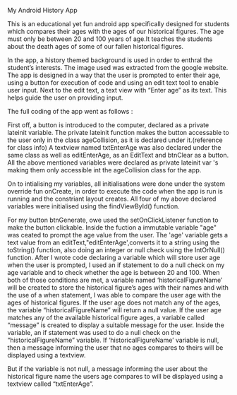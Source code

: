 My Android History App

This is an educational yet fun android app specifically designed for students which compares their ages with the ages of our historical figures. The age must only be between 20 and 100 years of age.It teaches the students about the death ages of some of our fallen historical figures.

In the app, a history themed background is used in order to enthral the student’s interests. The image used was extracted from the google website.
The app is designed in a way that the user is prompted to enter their age, using a button for execution of code and using an edit text tool to enable user input. Next to the edit text, a text view with “Enter age” as its text. This helps guide the user on providing input.


The full coding of the app went as follows :

First off, a button is  introduced to the computer, declared as a  private lateinit variable. The private lateinit function makes the button accessable to the user only in the class ageCollision, as it is declared under it.(reference for class info)
 A textview named txtEnterAge was also  declared under the same class as well as
editEnterAge, as an EditText and btnClear as a button. All the above mentioned variables were declared as private lateinit var 's making them only accessible int the ageCollision class for the app.

On to intialising my variables, all initialisations were done under the system override fun onCreate, in order to execute the code when the app is run is running and the constriant layout creates.
All four of my above declared variables were initialised using the findViewById() function.

For my button btnGenerate, owe used the setOnClickListener function to make the button clickable.
Inside the fuction a immutable variable "age" was ceated to prompt the age value from the user. The 'age' variable gets a text value from an editText,"editEnterAge',converts it to a string using the toString() function, also doing an integer or null check using the IntOrNull() function.
After I wrote code declaring a variable which will store user age when the user is prompted, I used an if statement to do a null check on my age variable and to check whether the age is between 20 and 100.
When both of those conditions are met, a variable named ‘historicalFigureName’ will be created to store the historical figure’s ages with their names and with the use of a when statement, I was able to compare the user age with the ages of historical figures.
If the user age does not match any of the ages, the variable “historicalFigureName” will return a null value. If the user age matches any of the available historical figure ages, a variable called “message” is created to display a suitable message for the user.
Inside the variable, an if statement was used to do a null check on the “historicalFigureName” variable. If ‘historicalFigureName’ variable is null, then a message informing the user that no ages compares to theirs will be displayed using a textview.

But if the variable is not null, a message informing the user about the historical figure name the users age compares to will be displayed using a textview called “txtEnterAge”.
